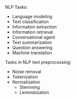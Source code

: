 NLP Tasks:
- Language modeling
- Text classification
- Information extraction
- Information retrieval
- Conversational agent
- Text summarization
- Question answering
- Machine translation

Tasks in NLP text preprocessing:
- Noise removal
- Tokenization
- Normalization
  - Stemming
  - Lemmatization
